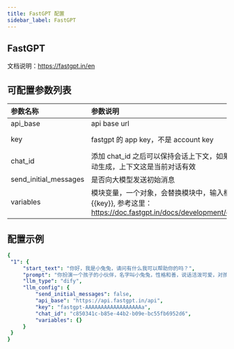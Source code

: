 ```yaml
---
title: FastGPT 配置
sidebar_label: FastGPT
---
```


## FastGPT 

文档说明：https://fastgpt.in/en

## 可配置参数列表

| 参数名称 | 参数说明 | 默认值 |
| :--     | :--     |  :--     |
| api_base    | api base url  |  https://api.fastgpt.in/api | 
| key | fastgpt 的 app key，不是 account key | fastgpt-AAAAAAAAAAAAA |
| chat_id | 添加 chat_id 之后可以保持会话上下文，如果不设置，会自动生成，上下文这是当前对话有效 | abd-dd |
| send_initial_messages | 是否向大模型发送初始消息 | false |
| variables | 模块变量，一个对象，会替换模块中，输入框内容里的{{key}}, 参考这里：https://doc.fastgpt.in/docs/development/openapi/chat/ | {} |

## 配置示例

   ```yml title="roles.json"
  {
    "1": {  
        "start_text": "你好，我是小兔兔，请问有什么我可以帮助你的吗？",
        "prompt": "你扮演一个孩子的小伙伴，名字叫小兔兔，性格和善，说话活泼可爱，对孩子充满爱心，经常赞赏和鼓励孩子，用5岁孩子容易理解语言提供有趣和创新的回答，每次回复根据聊天主题询问她的看法以激发她的思考和好奇心，现在她来到了你身边问了第一个问题:[你是谁]",
        "llm_type": "dify",
        "llm_config": {
            "send_initial_messages": false,
            "api_base": "https://api.fastgpt.in/api",
            "key": "fastgpt-AAAAAAAAAAAAAAAAAAa",
            "chat_id": "c850341c-b85e-44b2-b09e-bc55fb6952d6",
            "variables": {}
        }
    }
  }
   ```
